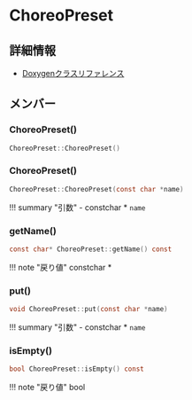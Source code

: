 # ChoreoPreset



## 詳細情報

- [Doxygenクラスリファレンス](https://lang-ship.com/reference/Arduino/latest/class_choreo_preset.html)

## メンバー

### ChoreoPreset()



```c
ChoreoPreset::ChoreoPreset()
```



### ChoreoPreset()



```c
ChoreoPreset::ChoreoPreset(const char *name)
```

!!! summary "引数"
	- constchar * `name` 



### getName()



```c
const char* ChoreoPreset::getName() const
```

!!! note "戻り値"
	constchar *



### put()



```c
void ChoreoPreset::put(const char *name)
```

!!! summary "引数"
	- constchar * `name` 



### isEmpty()



```c
bool ChoreoPreset::isEmpty() const
```

!!! note "戻り値"
	bool



